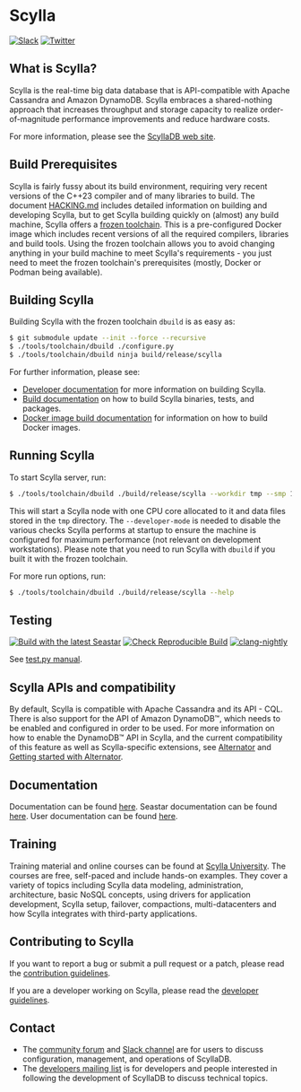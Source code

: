 # Scylla

[![Slack](https://img.shields.io/badge/slack-scylla-brightgreen.svg?logo=slack)](http://slack.scylladb.com)
[![Twitter](https://img.shields.io/twitter/follow/ScyllaDB.svg?style=social&label=Follow)](https://twitter.com/intent/follow?screen_name=ScyllaDB)

## What is Scylla?

Scylla is the real-time big data database that is API-compatible with Apache Cassandra and Amazon DynamoDB.
Scylla embraces a shared-nothing approach that increases throughput and storage capacity to realize order-of-magnitude performance improvements and reduce hardware costs.

For more information, please see the [ScyllaDB web site].

[ScyllaDB web site]: https://www.scylladb.com

## Build Prerequisites

Scylla is fairly fussy about its build environment, requiring very recent
versions of the C++23 compiler and of many libraries to build. The document
[HACKING.md](HACKING.md) includes detailed information on building and
developing Scylla, but to get Scylla building quickly on (almost) any build
machine, Scylla offers a [frozen toolchain](tools/toolchain/README.md).
This is a pre-configured Docker image which includes recent versions of all
the required compilers, libraries and build tools. Using the frozen toolchain
allows you to avoid changing anything in your build machine to meet Scylla's
requirements - you just need to meet the frozen toolchain's prerequisites
(mostly, Docker or Podman being available).

## Building Scylla

Building Scylla with the frozen toolchain `dbuild` is as easy as:

```bash
$ git submodule update --init --force --recursive
$ ./tools/toolchain/dbuild ./configure.py
$ ./tools/toolchain/dbuild ninja build/release/scylla
```

For further information, please see:

* [Developer documentation] for more information on building Scylla.
* [Build documentation] on how to build Scylla binaries, tests, and packages.
* [Docker image build documentation] for information on how to build Docker images.

[developer documentation]: HACKING.md
[build documentation]: docs/dev/building.md
[docker image build documentation]: dist/docker/debian/README.md

## Running Scylla

To start Scylla server, run:

```bash
$ ./tools/toolchain/dbuild ./build/release/scylla --workdir tmp --smp 1 --developer-mode 1
```

This will start a Scylla node with one CPU core allocated to it and data files stored in the `tmp` directory.
The `--developer-mode` is needed to disable the various checks Scylla performs at startup to ensure the machine is configured for maximum performance (not relevant on development workstations).
Please note that you need to run Scylla with `dbuild` if you built it with the frozen toolchain.

For more run options, run:

```bash
$ ./tools/toolchain/dbuild ./build/release/scylla --help
```

## Testing

[![Build with the latest Seastar](https://github.com/scylladb/scylladb/actions/workflows/seastar.yaml/badge.svg)](https://github.com/scylladb/scylladb/actions/workflows/seastar.yaml) [![Check Reproducible Build](https://github.com/scylladb/scylladb/actions/workflows/reproducible-build.yaml/badge.svg)](https://github.com/scylladb/scylladb/actions/workflows/reproducible-build.yaml) [![clang-nightly](https://github.com/scylladb/scylladb/actions/workflows/clang-nightly.yaml/badge.svg)](https://github.com/scylladb/scylladb/actions/workflows/clang-nightly.yaml)

See [test.py manual](docs/dev/testing.md).

## Scylla APIs and compatibility
By default, Scylla is compatible with Apache Cassandra and its API - CQL.
There is also support for the API of Amazon DynamoDB™,
which needs to be enabled and configured in order to be used. For more
information on how to enable the DynamoDB™ API in Scylla,
and the current compatibility of this feature as well as Scylla-specific extensions, see
[Alternator](docs/alternator/alternator.md) and
[Getting started with Alternator](docs/alternator/getting-started.md).

## Documentation

Documentation can be found [here](docs/dev/README.md).
Seastar documentation can be found [here](http://docs.seastar.io/master/index.html).
User documentation can be found [here](https://docs.scylladb.com/).

## Training

Training material and online courses can be found at [Scylla University](https://university.scylladb.com/).
The courses are free, self-paced and include hands-on examples. They cover a variety of topics including Scylla data modeling,
administration, architecture, basic NoSQL concepts, using drivers for application development, Scylla setup, failover, compactions,
multi-datacenters and how Scylla integrates with third-party applications.

## Contributing to Scylla

If you want to report a bug or submit a pull request or a patch, please read the [contribution guidelines].

If you are a developer working on Scylla, please read the [developer guidelines].

[contribution guidelines]: CONTRIBUTING.md
[developer guidelines]: HACKING.md

## Contact

* The [community forum] and [Slack channel] are for users to discuss configuration, management, and operations of ScyllaDB.
* The [developers mailing list] is for developers and people interested in following the development of ScyllaDB to discuss technical topics.

[Community forum]: https://forum.scylladb.com/

[Slack channel]: http://slack.scylladb.com/

[Developers mailing list]: https://groups.google.com/forum/#!forum/scylladb-dev
